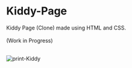# Kiddy-Page
Kiddy Page (Clone) made using HTML and CSS.<br><br>
(Work in Progress)<br><br>

![print-Kiddy](https://github.com/user-attachments/assets/a759b930-a13e-423d-b333-9ba61503de8c)
